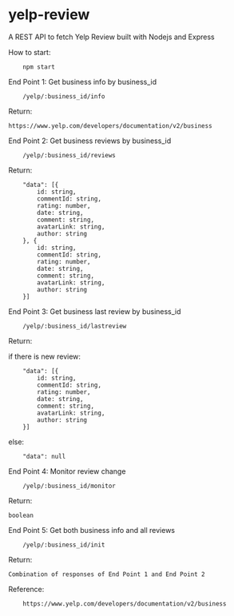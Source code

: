 # yelp-review
A REST API to fetch Yelp Review built with Nodejs and Express

How to start:

		npm start

End Point 1: Get business info by business_id 

		/yelp/:business_id/info

Return: 
    
    https://www.yelp.com/developers/documentation/v2/business		


End Point 2: Get business reviews by business_id 

		/yelp/:business_id/reviews

Return:

		"data": [{
			id: string,
			commentId: string,
			rating: number,
			date: string,
			comment: string,
			avatarLink: string,
			author: string
		}, {
			id: string,
			commentId: string,
			rating: number,
			date: string,
			comment: string,
			avatarLink: string,
			author: string
		}]


End Point 3: Get business last review by business_id 

		/yelp/:business_id/lastreview

Return:

  if there is new review:
		
		"data": [{
			id: string,
			commentId: string,
			rating: number,
			date: string,
			comment: string,
			avatarLink: string,
			author: string
		}]
	
  else:
		
		"data": null

End Point 4: Monitor review change 

		/yelp/:business_id/monitor

Return: 
    
    boolean		

End Point 5: Get both business info and all reviews 

		/yelp/:business_id/init

Return: 
    
    Combination of responses of End Point 1 and End Point 2		

Reference: 

		https://www.yelp.com/developers/documentation/v2/business
